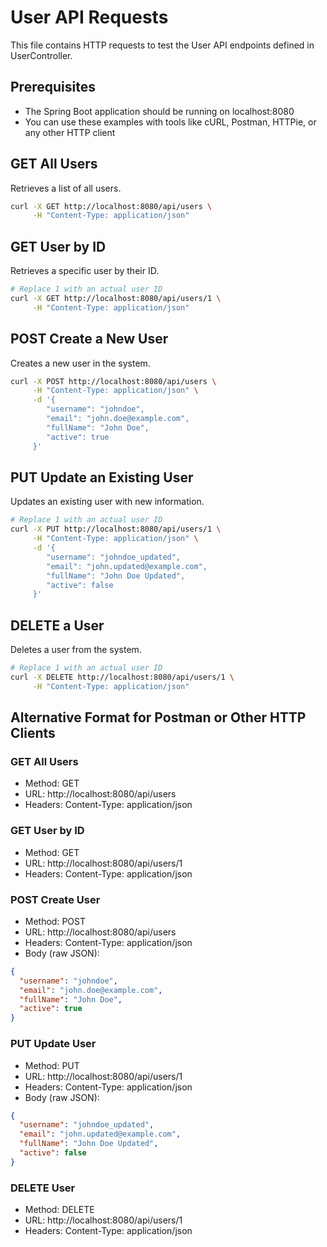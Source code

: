 # User API Requests

This file contains HTTP requests to test the User API endpoints defined in UserController.

## Prerequisites
- The Spring Boot application should be running on localhost:8080
- You can use these examples with tools like cURL, Postman, HTTPie, or any other HTTP client

## GET All Users
Retrieves a list of all users.

```bash
curl -X GET http://localhost:8080/api/users \
     -H "Content-Type: application/json"
```

## GET User by ID
Retrieves a specific user by their ID.

```bash
# Replace 1 with an actual user ID
curl -X GET http://localhost:8080/api/users/1 \
     -H "Content-Type: application/json"
```

## POST Create a New User
Creates a new user in the system.

```bash
curl -X POST http://localhost:8080/api/users \
     -H "Content-Type: application/json" \
     -d '{
        "username": "johndoe",
        "email": "john.doe@example.com",
        "fullName": "John Doe",
        "active": true
     }'
```

## PUT Update an Existing User
Updates an existing user with new information.

```bash
# Replace 1 with an actual user ID
curl -X PUT http://localhost:8080/api/users/1 \
     -H "Content-Type: application/json" \
     -d '{
        "username": "johndoe_updated",
        "email": "john.updated@example.com",
        "fullName": "John Doe Updated",
        "active": false
     }'
```

## DELETE a User
Deletes a user from the system.

```bash
# Replace 1 with an actual user ID
curl -X DELETE http://localhost:8080/api/users/1 \
     -H "Content-Type: application/json"
```

## Alternative Format for Postman or Other HTTP Clients

### GET All Users
- Method: GET
- URL: http://localhost:8080/api/users
- Headers: Content-Type: application/json

### GET User by ID
- Method: GET
- URL: http://localhost:8080/api/users/1
- Headers: Content-Type: application/json

### POST Create User
- Method: POST
- URL: http://localhost:8080/api/users
- Headers: Content-Type: application/json
- Body (raw JSON):
```json
{
  "username": "johndoe",
  "email": "john.doe@example.com",
  "fullName": "John Doe",
  "active": true
}
```

### PUT Update User
- Method: PUT
- URL: http://localhost:8080/api/users/1
- Headers: Content-Type: application/json
- Body (raw JSON):
```json
{
  "username": "johndoe_updated",
  "email": "john.updated@example.com",
  "fullName": "John Doe Updated",
  "active": false
}
```

### DELETE User
- Method: DELETE
- URL: http://localhost:8080/api/users/1
- Headers: Content-Type: application/json
